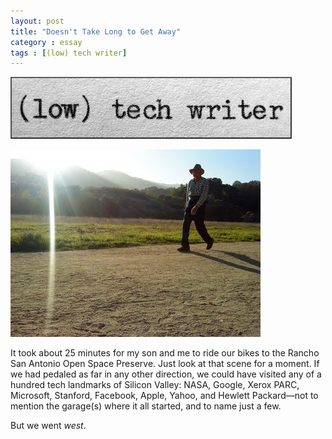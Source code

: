 ```yaml
---
layout: post
title: "Doesn't Take Long to Get Away"
category : essay
tags : [(low) tech writer]
---
```

[![low tech writer](/assets/ltw/header14.jpg)](http://lowtechwriter.com)

[![A Thousand Words](/assets/ltw/athousandwords.jpg)](/assets/ltw/athousandwordsbg.jpg)

It took about 25 minutes for my son and me to ride our bikes to the Rancho San Antonio Open Space Preserve. Just look at that scene for a moment. If we had pedaled as far in any other direction, we could have visited any of a hundred tech landmarks of Silicon Valley: NASA, Google, Xerox PARC, Microsoft, Stanford, Facebook, Apple, Yahoo, and Hewlett Packard&mdash;not to mention the garage(s) where it all started, and to name just a few.

But we went *west*. 
